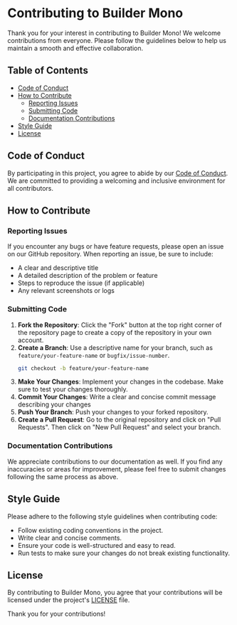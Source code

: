 # Contributing to Builder Mono

Thank you for your interest in contributing to Builder Mono! We welcome contributions from everyone. Please follow the guidelines below to help us maintain a smooth and effective collaboration.

## Table of Contents

- [Code of Conduct](#code-of-conduct)
- [How to Contribute](#how-to-contribute)
  - [Reporting Issues](#reporting-issues)
  - [Submitting Code](#submitting-code)
  - [Documentation Contributions](#documentation-contributions)
- [Style Guide](#style-guide)
- [License](#license)

## Code of Conduct

By participating in this project, you agree to abide by our [Code of Conduct](./CODE_OF_CONDUCT.md). We are committed to providing a welcoming and inclusive environment for all contributors.

## How to Contribute

### Reporting Issues

If you encounter any bugs or have feature requests, please open an issue on our GitHub repository. When reporting an issue, be sure to include:

- A clear and descriptive title
- A detailed description of the problem or feature
- Steps to reproduce the issue (if applicable)
- Any relevant screenshots or logs

### Submitting Code

1. **Fork the Repository**: Click the "Fork" button at the top right corner of the repository page to create a copy of the repository in your own account.
2. **Create a Branch**: Use a descriptive name for your branch, such as `feature/your-feature-name` or `bugfix/issue-number`.
   ```bash
   git checkout -b feature/your-feature-name
   ```
3. **Make Your Changes**: Implement your changes in the codebase. Make sure to test your changes thoroughly.
4. **Commit Your Changes**: Write a clear and concise commit message describing your changes
5. **Push Your Branch**: Push your changes to your forked repository.
6. **Create a Pull Request**: Go to the original repository and click on "Pull Requests". Then click on "New Pull Request" and select your branch.

### Documentation Contributions

We appreciate contributions to our documentation as well. If you find any inaccuracies or areas for improvement, please feel free to submit changes following the same process as above.

## Style Guide

Please adhere to the following style guidelines when contributing code:

- Follow existing coding conventions in the project.
- Write clear and concise comments.
- Ensure your code is well-structured and easy to read.
- Run tests to make sure your changes do not break existing functionality.

## License

By contributing to Builder Mono, you agree that your contributions will be licensed under the project's [LICENSE](./LICENSE.md) file.

Thank you for your contributions!
